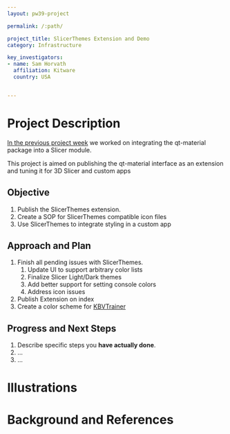 ```yaml
---
layout: pw39-project

permalink: /:path/

project_title: SlicerThemes Extension and Demo
category: Infrastructure

key_investigators:
- name: Sam Horvath
  affiliation: Kitware
  country: USA


---
```


# Project Description

<!-- Add a short paragraph describing the project. -->
[In the previous project week](https://projectweek.na-mic.org/PW38_2023_GranCanaria/Projects/SlicerQSS/) we worked on integrating the qt-material package into a Slicer module. 

This project is aimed on publishing the qt-material interface as an extension and tuning it for 3D Slicer and custom apps

## Objective

<!-- Describe here WHAT you would like to achieve (what you will have as end result). -->

1. Publish the SlicerThemes extension.
1. Create a SOP for SlicerThemes compatible icon files
1. Use SlicerThemes to integrate styling in a custom app

## Approach and Plan

<!-- Describe here HOW you would like to achieve the objectives stated above. -->

1. Finish all pending issues with SlicerThemes.
    1. Update UI to support arbitrary color lists
    1. Finalize Slicer Light/Dark themes
    1. Add better support for setting console colors
    1. Address icon issues
1. Publish Extension on index
1. Create a color scheme for [KBVTrainer](https://www.kitware.com/introducing-imstk-part2/)

## Progress and Next Steps

<!-- Update this section as you make progress, describing of what you have ACTUALLY DONE.
     If there are specific steps that you could not complete then you can describe them here, too. -->

1. Describe specific steps you **have actually done**.
1. ...
1. ...

# Illustrations

<!-- Add pictures and links to videos that demonstrate what has been accomplished.
![Description of picture](Example2.jpg)
![Some more images](Example2.jpg)
-->

# Background and References

<!-- If you developed any software, include link to the source code repository.
     If possible, also add links to sample data, and to any relevant publications. -->